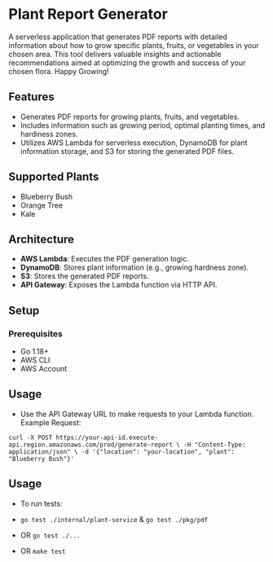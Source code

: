 # Plant Report Generator

A serverless application that generates PDF reports with detailed information about how to grow specific plants, fruits, or vegetables in your chosen area. This tool delivers valuable insights and actionable recommendations aimed at optimizing the growth and success of your chosen flora. Happy Growing!

## Features

- Generates PDF reports for growing plants, fruits, and vegetables.
- Includes information such as growing period, optimal planting times, and hardiness zones.
- Utilizes AWS Lambda for serverless execution, DynamoDB for plant information storage, and S3 for storing the generated PDF files.

## Supported Plants

- Blueberry Bush
- Orange Tree
- Kale

## Architecture

- **AWS Lambda**: Executes the PDF generation logic.
- **DynamoDB**: Stores plant information (e.g., growing hardness zone).
- **S3**: Stores the generated PDF reports.
- **API Gateway**: Exposes the Lambda function via HTTP API.

## Setup

### Prerequisites

- Go 1.18+
- AWS CLI
- AWS Account

## Usage

- Use the API Gateway URL to make requests to your Lambda function.
  Example Request:

`curl -X POST https://your-api-id.execute-api.region.amazonaws.com/prod/generate-report \
-H "Content-Type: application/json" \
-d '{"location": "your-location", "plant": "Blueberry Bush"}'`

## Usage

- To run tests:

- `go test ./internal/plant-service` & `go test ./pkg/pdf`
- OR `go test ./...`
- OR `make test` 


  
